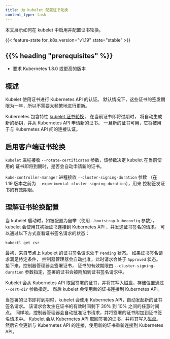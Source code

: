 ```yaml
---
title: 为 kubelet 配置证书轮换
content_type: task
---
```

<!--
reviewers:
- jcbsmpsn
- mikedanese
title: Configure Certificate Rotation for the Kubelet
content_type: task
-->

<!-- overview -->
<!--
This page shows how to enable and configure certificate rotation for the kubelet.
-->
本文展示如何在 kubelet 中启用并配置证书轮换。

{{< feature-state for_k8s_version="v1.19" state="stable" >}}

## {{% heading "prerequisites" %}}

<!--
* Kubernetes version 1.8.0 or later is required
-->
* 要求 Kubernetes 1.8.0 或更高的版本

<!-- steps -->

<!--
## Overview

The kubelet uses certificates for authenticating to the Kubernetes API.  By
default, these certificates are issued with one year expiration so that they do
not need to be renewed too frequently.
-->
## 概述

Kubelet 使用证书进行 Kubernetes API 的认证。
默认情况下，这些证书的签发期限为一年，所以不需要太频繁地进行更新。

<!--
Kubernetes contains [kubelet certificate
rotation](/docs/reference/command-line-tools-reference/kubelet-tls-bootstrapping/),
that will automatically generate a new key and request a new certificate from
the Kubernetes API as the current certificate approaches expiration. Once the
new certificate is available, it will be used for authenticating connections to
the Kubernetes API.
-->
Kubernetes 包含特性
[kubelet 证书轮换](/zh-cn/docs/reference/command-line-tools-reference/kubelet-tls-bootstrapping/)，
在当前证书即将过期时，
将自动生成新的秘钥，并从 Kubernetes API 申请新的证书。 一旦新的证书可用，它将被用于与
Kubernetes API 间的连接认证。

<!--
## Enabling client certificate rotation

The `kubelet` process accepts an argument `--rotate-certificates` that controls
if the kubelet will automatically request a new certificate as the expiration of
the certificate currently in use approaches.
-->
## 启用客户端证书轮换

 `kubelet` 进程接收 `--rotate-certificates` 参数，该参数决定 kubelet 在当前使用的
证书即将到期时，是否会自动申请新的证书。

<!--
The `kube-controller-manager` process accepts an argument
`--cluster-signing-duration`  (`--experimental-cluster-signing-duration` prior to 1.19)
that controls how long certificates will be issued for.
-->
`kube-controller-manager` 进程接收 `--cluster-signing-duration` 参数
（在 1.19 版本之前为 `--experimental-cluster-signing-duration`），用来
控制签发证书的有效期限。

<!--
## Understanding the certificate rotation configuration

When a kubelet starts up, if it is configured to bootstrap (using the
`--bootstrap-kubeconfig` flag), it will use its initial certificate to connect
to the Kubernetes API and issue a certificate signing request. You can view the
status of certificate signing requests using:
-->
## 理解证书轮换配置

当 kubelet 启动时，如被配置为自举（使用`--bootstrap-kubeconfig` 参数），kubelet
会使用其初始证书连接到 Kubernetes API ，并发送证书签名的请求。
可以通过以下方式查看证书签名请求的状态：

```shell
kubectl get csr
```

<!--
Initially a certificate signing request from the kubelet on a node will have a
status of `Pending`. If the certificate signing requests meets specific
criteria, it will be auto approved by the controller manager, then it will have
a status of `Approved`. Next, the controller manager will sign a certificate,
issued for the duration specified by the
`--cluster-signing-duration` parameter, and the signed certificate
will be attached to the certificate signing request.
-->
最初，来自节点上 kubelet 的证书签名请求处于 `Pending` 状态。 如果证书签名请求满足特定条件，
控制器管理器会自动批准，此时请求会处于 `Approved` 状态。 接下来，控制器管理器会签署证书，
证书的有效期限由 `--cluster-signing-duration` 参数指定，签署的证书会被附加到证书签名请求中。

<!--
The kubelet will retrieve the signed certificate from the Kubernetes API and
write that to disk, in the location specified by `--cert-dir`. Then the kubelet
will use the new certificate to connect to the Kubernetes API.
-->
Kubelet 会从 Kubernetes API 取回签署的证书，并将其写入磁盘，存储位置通过 `--cert-dir`
参数指定。
然后 kubelet 会使用新的证书连接到 Kubernetes API。

<!--
As the expiration of the signed certificate approaches, the kubelet will
automatically issue a new certificate signing request, using the Kubernetes API. 
This can happen at any point between 30% and 10% of the time remaining on the 
certificate. Again, the controller manager will automatically approve the certificate
request and attach a signed certificate to the certificate signing request. The
kubelet will retrieve the new signed certificate from the Kubernetes API and
write that to disk. Then it will update the connections it has to the
Kubernetes API to reconnect using the new certificate.
-->
当签署的证书即将到期时，kubelet 会使用 Kubernetes API，自动发起新的证书签名请求。
该请求会发生在证书的有效时间剩下 30% 到 10% 之间的任意时间点。
同样地，控制器管理器会自动批准证书请求，并将签署的证书附加到证书签名请求中。 Kubelet
会从 Kubernetes API 取回签署的证书，并将其写入磁盘。 然后它会更新与 Kubernetes API
的连接，使用新的证书重新连接到 Kubernetes API。


